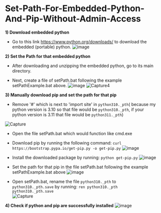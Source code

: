 # Set-Path-For-Embedded-Python-And-Pip-Without-Admin-Access
**1) Download embedded python** 

+ Go to this link https://www.python.org/downloads/ to download the embedded (portable) python.
![image](https://user-images.githubusercontent.com/90328373/176357763-b918f6af-d9b5-4111-81a4-f8d31d72048c.png)


**2) Set the Path for that embedded python**

+ After downloading and unzipping the embedded python, go to its main directory.

+ Next, create a file of setPath.bat following the example setPathExample.bat above.
![image](https://user-images.githubusercontent.com/90328373/176357925-f0811190-d81b-4620-929d-0dd8e5df5aff.png)
![Capture4](https://user-images.githubusercontent.com/90328373/176359040-dd27abe2-a59e-4a20-9000-63108b834ad8.PNG)

**3) Manually download pip and set the path for that pip**

+ Remove '#' which is next to 'import site' in `python310._pth`( because my python version is 3.10 so that file would be `python310._pth`, if your python version is 3.11 that file would be `python311._pth`)

![Capture](https://user-images.githubusercontent.com/90328373/176361443-85c32679-9029-4cf8-b130-5e0a4a6522db.PNG)

+ Open the file setPath.bat which would function like cmd.exe

+ Download pip by running the following command: `curl https://bootstrap.pypa.io/get-pip.py -o get-pip.py`
![image](https://user-images.githubusercontent.com/90328373/176359121-8bc7cd8a-c618-4187-a47c-d1404fa56f1e.png)

+ Install the downloaded package by running: `python get-pip.py`
![image](https://user-images.githubusercontent.com/90328373/176359212-45c82411-08de-4c0b-bdf1-5691b6cf500e.png)

+ Set the path for that pip in the file setPath.bat following the example setPathExample.bat above
![image](https://user-images.githubusercontent.com/90328373/176360007-bef86b3e-caad-4d38-8664-9aad2fcfe60c.png)

+ Open setPath.bat, rename the file `python310._pth` to `python310._pth.save` by running: `ren python310._pth python310._pth.save`  
![Capture](https://user-images.githubusercontent.com/90328373/176361078-2726a370-0c83-4bb0-bb1c-10383679183c.PNG)

**4) Check if python and pip are successfully installed**
![image](https://user-images.githubusercontent.com/90328373/176360908-1529df6f-cb7d-4df7-a1cc-38980a3d6c34.png)
